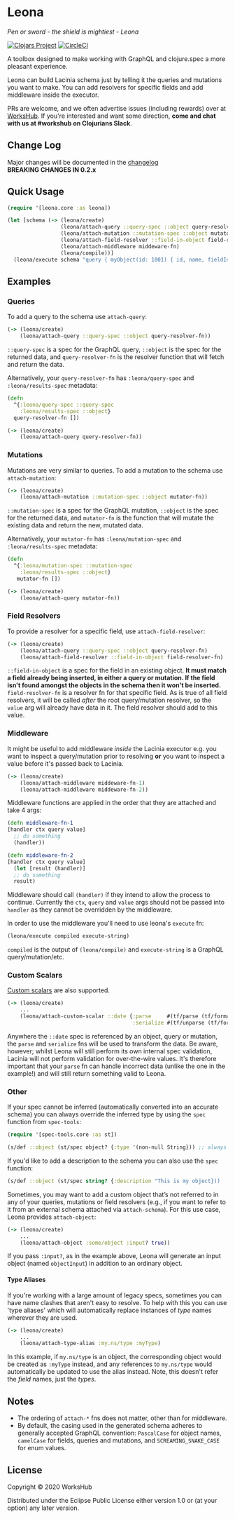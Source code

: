 # Leona
_Pen or sword - the shield is mightiest  - Leona_

[![Clojars Project](https://img.shields.io/clojars/v/workshub/leona.svg)](https://clojars.org/workshub/leona) [![CircleCI](https://circleci.com/gh/WorksHub/leona.svg?style=svg)](https://circleci.com/gh/WorksHub/leona)

A toolbox designed to make working with GraphQL and clojure.spec a more pleasant experience.

Leona can build Lacinia schema just by telling it the queries and mutations you want to make. You can add resolvers for specific fields and add middleware inside the executor.

PRs are welcome, and we often advertise issues (including rewards) over at [WorksHub](https://www.works-hub.com/issues/workshub-f0774). If you're interested and want some direction, **come and chat with us at #workshub on Clojurians Slack**.

## Change Log

Major changes will be documented in the [changelog](CHANGELOG.md)  
**BREAKING CHANGES IN 0.2.x**

## Quick Usage

``` clojure
(require '[leona.core :as leona])

(let [schema (-> (leona/create)
                 (leona/attach-query ::query-spec ::object query-resolver-fn)
                 (leona/attach-mutation ::mutation-spec ::object mutator-fn)
                 (leona/attach-field-resolver ::field-in-object field-resolver-fn)
                 (leona/attach-middleware middeware-fn)
                 (leona/compile))]
  (leona/execute schema "query { myObject(id: 1001) { id, name, fieldInObject }}")
```

## Examples

### Queries

To add a query to the schema use `attach-query`:

```clojure
(-> (leona/create)
    (leona/attach-query ::query-spec ::object query-resolver-fn))
```
`::query-spec` is a spec for the GraphQL query, `::object` is the spec for the returned data, and `query-resolver-fn` is the resolver function that will fetch and return the data.

Alternatively, your `query-resolver-fn` has `:leona/query-spec` and `:leona/results-spec` metadata:

```clojure
(defn
  ^{:leona/query-spec ::query-spec
    :leona/results-spec ::object}
  query-resolver-fn [])

(-> (leona/create)
    (leona/attach-query query-resolver-fn))
```

### Mutations

Mutations are very similar to queries. To add a mutation to the schema use `attach-mutation`:

```clojure
(-> (leona/create)
    (leona/attach-mutation ::mutation-spec ::object mutator-fn))
```
`::mutation-spec` is a spec for the GraphQL mutation, `::object` is the spec for the returned data, and `mutator-fn` is the function that will mutate the existing data and return the new, mutated data.

Alternatively, your `mutator-fn` has `:leona/mutation-spec` and `:leona/results-spec` metadata:

```clojure
(defn
  ^{:leona/mutation-spec ::mutation-spec
    :leona/results-spec ::object}
   mutator-fn [])

(-> (leona/create)
    (leona/attach-query mutator-fn))
```

### Field Resolvers 

To provide a resolver for a specific field, use `attach-field-resolver`:

```clojure
(-> (leona/create)
    (leona/attach-query ::query-spec ::object query-resolver-fn)
    (leona/attach-field-resolver ::field-in-object field-resolver-fn)
```

`::field-in-object` is a spec for the field in an existing object. **It must match a field already being inserted, in either a query or mutation. If the field isn't found amongst the objects in the schema then it won't be inserted.** `field-resolver-fn` is a resolver fn for that specific field. As is true of all field resolvers, it will be called *after* the root query/mutation resolver, so the `value` arg will already have data in it. The field resolver should add to this value.

### Middleware

It might be useful to add middleware *inside* the Lacinia executor e.g. you want to inspect a query/mutation prior to resolving **or** you want to inspect a value before it's passed back to Lacinia.

```clojure
(-> (leona/create)
    (leona/attach-middleware middeware-fn-1)
    (leona/attach-middleware middeware-fn-2))
```

Middleware functions are applied in the order that they are attached and take 4 args:

```clojure
(defn middleware-fn-1
[handler ctx query value]
  ;; do something
  (handler))

(defn middleware-fn-2
[handler ctx query value]
  (let [result (handler)]
  ;; do something
  result)
```

Middleware should call `(handler)` if they intend to allow the process to continue. Currently the `ctx`, `query` and `value` args should not be passed into `handler` as they cannot be overridden by the middleware.

In order to use the middleware you'll need to use leona's `execute` fn:

```clojure
(leona/execute compiled execute-string)
```

`compiled` is the output of `(leona/compile)` and `execute-string` is a GraphQL query/mutation/etc.

### Custom Scalars

[Custom scalars](https://lacinia.readthedocs.io/en/latest/custom-scalars.html) are also supported.

``` clojure
(-> (leona/create)
    ...
    (leona/attach-custom-scalar ::date {:parse     #(tf/parse (tf/formatters :date-time) %)
                                        :serialize #(tf/unparse (tf/formatters :date-time) %)}))
```

Anywhere the `::date` spec is referenced by an object, query or mutation, the `parse` and `serialize` fns will be used to transform the data. Be aware, however; whilst Leona will still perform its own internal spec validation, Lacinia will not perform validation for over-the-wire values. It's therefore important that your `parse` fn can handle incorrect data (unlike the one in the example!) and will still return something valid to Leona.



### Other

If your spec cannot be inferred (automatically converted into an accurate schema) you can always override the inferred type by using the `spec` function from `spec-tools`:

```clojure
(require '[spec-tools.core :as st])

(s/def ::object (st/spec object? {:type '(non-null String})) ;; always use `non-null`; Leona will remove it if the field is optional
```

If you'd like to add a description to the schema you can also use the `spec` function:

```clojure
(s/def ::object (st/spec string? {:description "This is my object}))
```

Sometimes, you may want to add a custom object that’s not referred to in any of your queries, mutations or field resolvers (e.g., if you want to refer to it from an external schema attached via `attach-schema`). For this use case, Leona provides `attach-object`:

```clojure
(-> (leona/create)
    ...
    (leona/attach-object :some/object :input? true))
```

If you pass `:input?`, as in the example above, Leona will generate an input object (named `objectInput`) in addition to an ordinary object.

#### Type Aliases

If you're working with a large amount of legacy specs, sometimes you can have name clashes that aren't easy to resolve. To help with this you can use 'type aliases' which will automatically replace instances of _type_ names wherever they are used.

``` clojure
(-> (leona/create)
    ...
    (leona/attach-type-alias :my.ns/type :myType)
```
In this example, if `my.ns/type` is an object, the corresponding object would be created as `:myType` instead, and any references to `my.ns/type` would automatically be updated to use the alias instead. Note, this doesn't refer the _field_ names, just the _types_.

## Notes

* The ordering of `attach-*` fns does not matter, other than for middleware.
* By default, the casing used in the generated schema adheres to generally accepted GraphQL convention: `PascalCase` for object names, `camelCase` for fields, queries and mutations, and `SCREAMING_SNAKE_CASE` for enum values.


## License

Copyright © 2020 WorksHub 

Distributed under the Eclipse Public License either version 1.0 or (at
your option) any later version.
